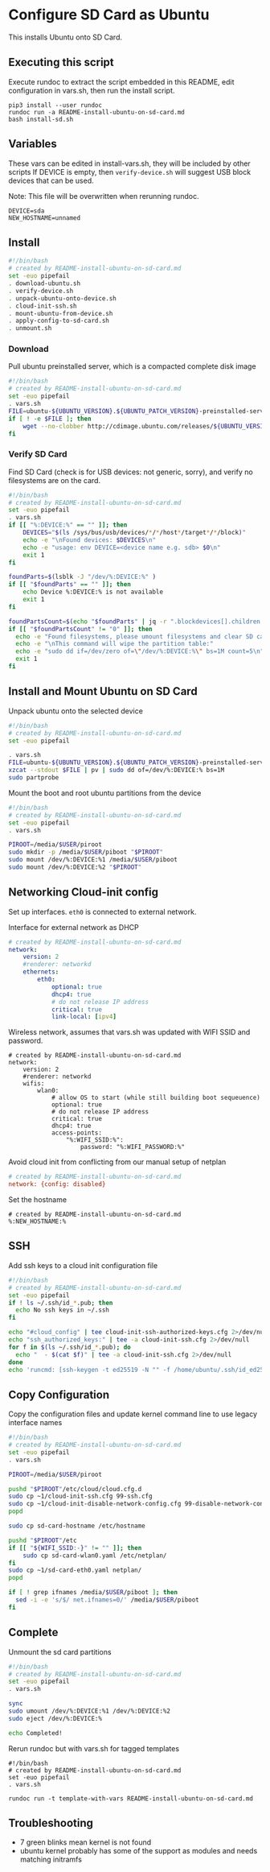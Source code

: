 # Configure SD Card as Ubuntu

This installs Ubuntu onto SD Card.

## Executing this script

Execute rundoc to extract the script embedded in this README, edit configuration in vars.sh, then run the install script.

```
pip3 install --user rundoc
rundoc run -a README-install-ubuntu-on-sd-card.md
bash install-sd.sh
```

## Variables 

These vars can be edited in install-vars.sh, they will be included by other scripts
If DEVICE is empty, then `verify-device.sh` will suggest USB block devices that can be used.

Note: This file will be overwritten when rerunning rundoc.

```env
DEVICE=sda
NEW_HOSTNAME=unnamed
```

## Install

```create-file:install-sd.sh
#!/bin/bash
# created by README-install-ubuntu-on-sd-card.md
set -euo pipefail
. download-ubuntu.sh
. verify-device.sh
. unpack-ubuntu-onto-device.sh
. cloud-init-ssh.sh
. mount-ubuntu-from-device.sh
. apply-config-to-sd-card.sh
. unmount.sh
```

### Download

Pull ubuntu preinstalled server, which is a compacted complete disk image

```create-file:download-ubuntu.sh
#!/bin/bash
# created by README-install-ubuntu-on-sd-card.md
set -euo pipefail
. vars.sh
FILE=ubuntu-${UBUNTU_VERSION}.${UBUNTU_PATCH_VERSION}-preinstalled-server-armhf+raspi.img.xz
if [ ! -e $FILE ]; then
    wget --no-clobber http://cdimage.ubuntu.com/releases/${UBUNTU_VERSION}/release/$FILE
fi
```

### Verify SD Card

Find SD Card (check is for USB devices: not generic, sorry), and verify no filesystems are on the card.

```r-create-file:verify-device.sh
#!/bin/bash
# created by README-install-ubuntu-on-sd-card.md
set -euo pipefail
. vars.sh
if [[ "%:DEVICE:%" == "" ]]; then
    DEVICES="$(ls /sys/bus/usb/devices/*/*/host*/target*/*/block)"
    echo -e "\nFound devices: $DEVICES\n"
    echo -e "usage: env DEVICE=<device name e.g. sdb> $0\n"
    exit 1
fi

foundParts=$(lsblk -J "/dev/%:DEVICE:%" )
if [[ "$foundParts" == "" ]]; then
    echo Device %:DEVICE:% is not available
    exit 1
fi

foundPartsCount=$(echo "$foundParts" | jq -r ".blockdevices[].children|length")
if [[ "$foundPartsCount" != "0" ]]; then
  echo -e "Found filesystems, please umount filesystems and clear SD card partition table:\n$(lsblk --fs /dev/%:DEVICE:%)"
  echo -e "\nThis command will wipe the partition table:"
  echo -e "sudo dd if=/dev/zero of=\"/dev/%:DEVICE:%\" bs=1M count=5\n" 
  exit 1
fi
```

## Install and Mount Ubuntu on SD Card

Unpack ubuntu onto the selected device

```r-create-file:unpack-ubuntu-onto-device.sh
#!/bin/bash
# created by README-install-ubuntu-on-sd-card.md
set -euo pipefail

. vars.sh
FILE=ubuntu-${UBUNTU_VERSION}.${UBUNTU_PATCH_VERSION}-preinstalled-server-armhf+raspi.img.xz
xzcat --stdout $FILE | pv | sudo dd of=/dev/%:DEVICE:% bs=1M
sudo partprobe
```

Mount the boot and root ubuntu partitions from the device
```r-create-file:mount-ubuntu-from-device.sh
#!/bin/bash
# created by README-install-ubuntu-on-sd-card.md
set -euo pipefail
. vars.sh

PIROOT=/media/$USER/piroot
sudo mkdir -p /media/$USER/piboot "$PIROOT"
sudo mount /dev/%:DEVICE:%1 /media/$USER/piboot
sudo mount /dev/%:DEVICE:%2 "$PIROOT"
```

## Networking Cloud-init config

Set up interfaces. `eth0` is connected to external network.

Interface for external network as DHCP
```create-file:sd-card-eth0.yaml
# created by README-install-ubuntu-on-sd-card.md
network:
    version: 2
    #renderer: networkd
    ethernets:
        eth0:
            optional: true
            dhcp4: true
            # do not release IP address
            critical: true
            link-local: [ipv4]
```

Wireless network, assumes that vars.sh was updated with WIFI SSID and password.

```r-create-file:sd-card-wlan0.yaml#template-with-vars
# created by README-install-ubuntu-on-sd-card.md
network:
    version: 2
    #renderer: networkd
    wifis:
        wlan0:
            # allow OS to start (while still building boot sequeuence)
            optional: true
            # do not release IP address
            critical: true
            dhcp4: true
            access-points:
                "%:WIFI_SSID:%":
                    password: "%:WIFI_PASSWORD:%"
```

Avoid cloud init from conflicting from our manual setup of netplan
```create-file:cloud-init-disable-network-config.cfg
# created by README-install-ubuntu-on-sd-card.md
network: {config: disabled}
```

Set the hostname

```r-create-file:sd-card-hostname#template-with-vars
# created by README-install-ubuntu-on-sd-card.md
%:NEW_HOSTNAME:%
```

## SSH

Add ssh keys to a cloud init configuration file

```create-file:cloud-init-ssh.sh
#!/bin/bash
# created by README-install-ubuntu-on-sd-card.md
set -euo pipefail
if ! ls ~/.ssh/id_*.pub; then
  echo No ssh keys in ~/.ssh
fi

echo "#cloud_config" | tee cloud-init-ssh-authorized-keys.cfg 2>/dev/null
echo "ssh_authorized_keys:" | tee -a cloud-init-ssh.cfg 2>/dev/null
for f in $(ls ~/.ssh/id_*.pub); do
  echo "  - $(cat $f)" | tee -a cloud-init-ssh.cfg 2>/dev/null
done
echo 'runcmd: [ssh-keygen -t ed25519 -N "" -f /home/ubuntu/.ssh/id_ed25519]' > cloud-init-ssh.cfg
```

## Copy Configuration

Copy the configuration files and update kernel command line to use legacy interface names
```r-create-file:apply-config-to-sd-card.sh
#!/bin/bash
# created by README-install-ubuntu-on-sd-card.md
set -euo pipefail
. vars.sh

PIROOT=/media/$USER/piroot

pushd "$PIROOT"/etc/cloud/cloud.cfg.d
sudo cp ~1/cloud-init-ssh.cfg 99-ssh.cfg
sudo cp ~1/cloud-init-disable-network-config.cfg 99-disable-network-config.cfg
popd

sudo cp sd-card-hostname /etc/hostname

pushd "$PIROOT"/etc
if [[ "${WIFI_SSID:-}" != "" ]]; then
    sudo cp sd-card-wlan0.yaml /etc/netplan/
fi
sudo cp ~1/sd-card-eth0.yaml netplan/
popd

if [ ! grep ifnames /media/$USER/piboot ]; then
  sed -i -e 's/$/ net.ifnames=0/' /media/$USER/piboot
fi


```


## Complete

Unmount the sd card partitions

```r-create-file:unmount.sh
#!/bin/bash
# created by README-install-ubuntu-on-sd-card.md
set -euo pipefail
. vars.sh

sync
sudo umount /dev/%:DEVICE:%1 /dev/%:DEVICE:%2
sudo eject /dev/%:DEVICE:%

echo Completed!
```

Rerun rundoc but with vars.sh for tagged templates
```
#!/bin/bash
# created by README-install-ubuntu-on-sd-card.md
set -euo pipefail
. vars.sh

rundoc run -t template-with-vars README-install-ubuntu-on-sd-card.md
```

## Troubleshooting

- 7 green blinks mean kernel is not found
- ubuntu kernel probably has some of the support as modules and needs matching initramfs

